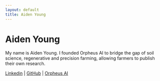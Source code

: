 ```yaml
---
layout: default
title: Aiden Young
---
```


# Aiden Young

My name is Aiden Young. I founded Orpheus AI to bridge the gap of soil science, regenerative and precision farming, allowing farmers to publish their own research.

[Linkedin](https://www.linkedin.com/in/aidenyoung-/) | [GitHub](https://github.com/aidenyoung1) | [Orpheus AI](https://www.linkedin.com/company/orpheus-technologies-regen-ag/)
